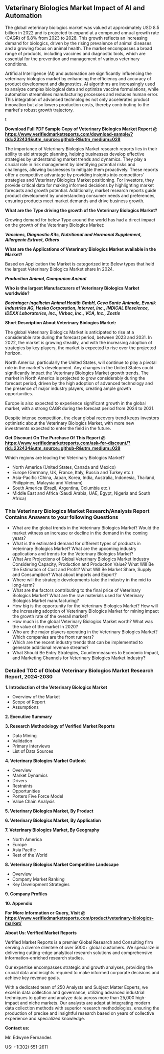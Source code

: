 <h2>Veterinary Biologics Market Impact of AI and Automation</h2><p>The global veterinary biologics market was valued at approximately USD 8.5 billion in 2022 and is projected to expand at a compound annual growth rate (CAGR) of 6.8% from 2023 to 2028. This growth reflects an increasing demand for biologics, driven by the rising prevalence of animal diseases and a growing focus on animal health. The market encompasses a broad range of products, including vaccines and diagnostic tools, which are essential for the prevention and management of various veterinary conditions.</p><p>Artificial Intelligence (AI) and automation are significantly influencing the veterinary biologics market by enhancing the efficiency and accuracy of product development and diagnostics. AI algorithms are increasingly used to analyze complex biological data and optimize vaccine formulations, while automation streamlines manufacturing processes and reduces human error. This integration of advanced technologies not only accelerates product innovation but also lowers production costs, thereby contributing to the market's robust growth trajectory.</p>t</p><p id="" class=""><strong>Download Full PDF Sample Copy of Veterinary Biologics Market Report @ <a href="https://www.verifiedmarketreports.com/download-sample/?rid=232434&utm_source=github-R&utm_medium=028" target="_blank">https://www.verifiedmarketreports.com/download-sample/?rid=232434&utm_source=github-R&utm_medium=028</a></strong></p><p>The importance of&nbsp;Veterinary Biologics Market research reports lies in their ability to aid strategic planning, helping businesses develop effective strategies by understanding market trends and dynamics. They play a crucial role in risk management by identifying potential risks and challenges, allowing businesses to mitigate them proactively. These reports offer a competitive advantage by providing insights into competitors' strategies and Veterinary Biologics Market positioning. For investors, they provide critical data for making informed decisions by highlighting market forecasts and growth potential. Additionally, market research reports guide product development by understanding consumer needs and preferences, ensuring products meet market demands and drive business growth.</p><p><strong>What are the&nbsp;Type driving the growth of the Veterinary Biologics Market?</strong></p><p id="" class="">Growing demand for below Type around the world has had a direct impact on the growth of the Veterinary Biologics Market:</p><em><strong>Vaccines, Diagnostic Kits, Nutritional and Hormonal Supplement, Allergenic Extract, Others</strong></em></p><strong>What are the&nbsp;Applications&nbsp;of Veterinary Biologics Market available in the Market?</strong></p><p id="" class="">Based on Application the Market is categorized into Below types that held the largest Veterinary Biologics Market share In 2024.</p><em><strong>Production Animal, Companion Animal</strong></em></p><strong>Who is the largest Manufacturers of Veterinary Biologics Market worldwide?</strong></p><p><em><strong>Boehringer Ingelheim Animal Health GmbH, Ceva Sante Animale, Evonik Industries AG, Heska Corporation, Intervet, Inc., INDICAL Bioscience, IDEXX Laboratories, Inc., Virbac, Inc., VCA, Inc., Zoetis</strong></em></p><p id="" class=""><strong>Short Description About Veterinary Biologics Market:</strong></p><p>The global Veterinary Biologics Market is anticipated to rise at a considerable rate during the forecast period, between 2023 and 2031. In 2022, the market is growing steadily, and with the increasing adoption of strategies by key players, the market is expected to rise over the projected horizon.</p><p>North America, particularly the United States, will continue to play a pivotal role in the market's development. Any changes in the United States could significantly impact the Veterinary Biologics Market growth trends. The market in North America is projected to grow considerably during the forecast period, driven by the high adoption of advanced technology and the presence of major industry players, creating ample growth opportunities.</p><p>Europe is also expected to experience significant growth in the global market, with a strong CAGR during the forecast period from 2024 to 2031.</p><p>Despite intense competition, the clear global recovery trend keeps investors optimistic about the Veterinary Biologics Market, with more new investments expected to enter the field in the future.</p><p id="" class=""><strong>Get Discount On The Purchase Of This Report @ <a href="https://www.verifiedmarketreports.com/ask-for-discount/?rid=232434&utm_source=github-R&utm_medium=028" target="_blank">https://www.verifiedmarketreports.com/ask-for-discount/?rid=232434&utm_source=github-R&utm_medium=028</a></strong></p>Which regions are leading the Veterinary Biologics Market?</p><ul><li>North America (United States, Canada and Mexico)</li><li>Europe (Germany, UK, France, Italy, Russia and Turkey etc.)</li><li>Asia-Pacific (China, Japan, Korea, India, Australia, Indonesia, Thailand, Philippines, Malaysia and Vietnam)</li><li>South America (Brazil, Argentina, Columbia etc.)</li><li>Middle East and Africa (Saudi Arabia, UAE, Egypt, Nigeria and South Africa)</li></ul><h3 id="" class="">This Veterinary Biologics Market Research/Analysis Report Contains Answers to your following Questions</h3><ul><li>What are the global trends in the Veterinary Biologics Market? Would the market witness an increase or decline in the demand in the coming years?</li><li>What is the estimated demand for different types of products in Veterinary Biologics Market? What are the upcoming industry applications and trends for the Veterinary Biologics Market?</li><li>What Are Projections of Global Veterinary Biologics Market Industry Considering Capacity, Production and Production Value? What Will Be the Estimation of Cost and Profit? What Will Be Market Share, Supply and Consumption? What about imports and Export?</li><li>Where will the strategic developments take the industry in the mid to long-term?</li><li>What are the factors contributing to the final price of Veterinary Biologics Market? What are the raw materials used for Veterinary Biologics Market manufacturing?</li><li>How big is the opportunity for the Veterinary Biologics Market? How will the increasing adoption of Veterinary Biologics Market for mining impact the growth rate of the overall market?</li><li>How much is the global Veterinary Biologics Market worth? What was the value of the market In 2020?</li><li>Who are the major players operating in the Veterinary Biologics Market? Which companies are the front runners?</li><li>Which are the recent industry trends that can be implemented to generate additional revenue streams?</li><li>What Should Be Entry Strategies, Countermeasures to Economic Impact, and Marketing Channels for Veterinary Biologics Market Industry?</li></ul><h3 id="" class="">Detailed TOC of Global Veterinary Biologics Market Research Report, 2024-2030</h3><p id="" class=""><strong>1. Introduction of the Veterinary Biologics Market</strong></p><ul><li>Overview of the Market</li><li>Scope of Report</li><li>Assumptions</li></ul><p id="" class=""><strong>2. Executive Summary</strong></p><p id="" class=""><strong>3. Research Methodology of Verified Market Reports</strong></p><ul><li>Data Mining</li><li>Validation</li><li>Primary Interviews</li><li>List of Data Sources</li></ul><p id="" class=""><strong>4. Veterinary Biologics Market Outlook</strong></p><ul><li>Overview</li><li>Market Dynamics</li><li>Drivers</li><li>Restraints</li><li>Opportunities</li><li>Porters Five Force Model</li><li>Value Chain Analysis</li></ul><p id="" class=""><strong>5. Veterinary Biologics Market, By Product</strong></p><p id="" class=""><strong>6. Veterinary Biologics Market, By Application</strong></p><p id="" class=""><strong>7. Veterinary Biologics Market, By Geography</strong></p><ul><li>North America</li><li>Europe</li><li>Asia Pacific</li><li>Rest of the World</li></ul><p id="" class=""><strong>8. Veterinary Biologics Market Competitive Landscape</strong></p><ul><li>Overview</li><li>Company Market Ranking</li><li>Key Development Strategies</li></ul><p id="" class=""><strong>9. Company Profiles</strong></p><p id="" class=""><strong>10. Appendix</strong></p><p id="" class=""><strong>For More Information or Query, Visit @ <a href="https://www.verifiedmarketreports.com/product/veterinary-biologics-market/" target="_blank">https://www.verifiedmarketreports.com/product/veterinary-biologics-market/</a></strong></p><p id="" class=""><strong>About Us: Verified Market Reports</strong></p><p id="" class="">Verified Market Reports is a premier Global Research and Consulting firm serving a diverse clientele of over 5000+ global customers. We specialize in delivering cutting-edge analytical research solutions and comprehensive information-enriched research studies.</p><p id="" class="">Our expertise encompasses strategic and growth analyses, providing the crucial data and insights required to make informed corporate decisions and achieve key revenue goals.</p><p id="" class="">With a dedicated team of 250 Analysts and Subject Matter Experts, we excel in data collection and governance, utilizing advanced industrial techniques to gather and analyze data across more than 25,000 high-impact and niche markets. Our analysts are adept at integrating modern data collection methods with superior research methodologies, ensuring the production of precise and insightful research based on years of collective experience and specialized knowledge.</p><p id="" class=""><strong>Contact us:</strong></p><p id="" class="">Mr. Edwyne Fernandes</p><p id="" class="">US: +1(302) 551-2611</p>